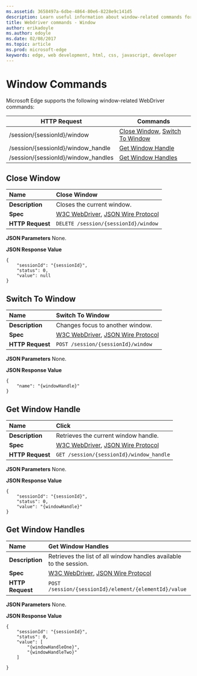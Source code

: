 ```yaml
---
ms.assetid: 3658497a-6dbe-4864-80e6-8228e9c141d5
description: Learn useful information about window-related commands for the WebDriver API.
title: Webdriver commands - Window
author: erikadoyle
ms.author: edoyle
ms.date: 02/08/2017
ms.topic: article
ms.prod: microsoft-edge
keywords: edge, web development, html, css, javascript, developer
---
```


# Window Commands
Microsoft Edge supports the following window-related WebDriver commands:

| HTTP Request | Commands |
| ------------ | -------- |
| /session/{sessionId}/window| [Close Window](#close-window), [Switch To Window](#switch-to-window)|
| /session/{sessionId}/window_handle| [Get Window Handle](#get-window-handle)|
| /session/{sessionId}/window_handles| [Get Window Handles](#get-window-handles)|

## Close Window

| **Name** | Close Window |
| :------- | :---------- |
| **Description** | Closes the current window. |
| **Spec** | [W3C WebDriver](https://w3c.github.io/webdriver/webdriver-spec.html#dfn-close-window), [JSON Wire Protocol](https://code.google.com/p/selenium/wiki/JsonWireProtocol#DELETE_/session/:sessionId/window) |
| **HTTP Request** | `DELETE /session/{sessionId}/window` |

**JSON Parameters**
None.

**JSON Response Value**
```
{
    "sessionId": "{sessionId}",
    "status": 0,
    "value": null
}
```

## Switch To Window

| **Name** | Switch To Window |
| :------- | :---------- |
| **Description** | Changes focus to another window. |
| **Spec** | [W3C WebDriver](https://w3c.github.io/webdriver/webdriver-spec.html#switch-to-window), [JSON Wire Protocol](https://code.google.com/p/selenium/wiki/JsonWireProtocol#POST_/session/:sessionId/window) |
| **HTTP Request** | `POST /session/{sessionId}/window` |

**JSON Parameters**
None.

**JSON Response Value**
```
{
    "name": "{windowHandle}"
}
```

## Get Window Handle

| **Name** | Click |
| :------- | :---------- |
| **Description** | Retrieves the current window handle. |
| **Spec** | [W3C WebDriver](https://w3c.github.io/webdriver/webdriver-spec.html#get-window-handle), [JSON Wire Protocol](https://code.google.com/p/selenium/wiki/JsonWireProtocol#GET_/session/:sessionId/window_handle) |
| **HTTP Request** | `GET /session/{sessionId}/window_handle` |

**JSON Parameters**
None.

**JSON Response Value**
```
{
    "sessionId": "{sessionId}",
    "status": 0,
    "value": "{windowHandle}"
}
```

## Get Window Handles

| **Name** | Get Window Handles |
| :------- | :---------- |
| **Description** | Retrieves the list of all window handles available to the session. |
| **Spec** | [W3C WebDriver](https://w3c.github.io/webdriver/webdriver-spec.html#get-window-handles), [JSON Wire Protocol](https://code.google.com/p/selenium/wiki/JsonWireProtocol#GET_/session/:sessionId/window_handles) |
| **HTTP Request** | `POST /session/{sessionId}/element/{elementId}/value` |

**JSON Parameters**
None.

**JSON Response Value**
```
{
    "sessionId": "{sessionId}",
    "status": 0,
    "value": [
        "{windowHandleOne}",
        "{windowHandleTwo}"
    ]

}
```
